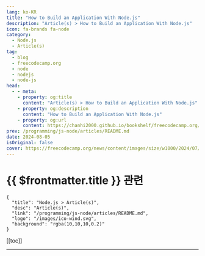 ```yaml
---
lang: ko-KR
title: "How to Build an Application With Node.js"
description: "Article(s) > How to Build an Application With Node.js"
icon: fa-brands fa-node
category: 
  - Node.js
  - Article(s)
tag: 
  - blog
  - freecodecamp.org
  - node
  - nodejs
  - node-js
head:
  - - meta:
    - property: og:title
      content: "Article(s) > How to Build an Application With Node.js"
    - property: og:description
      content: "How to Build an Application With Node.js"
    - property: og:url
      content: https://chanhi2000.github.io/bookshelf/freecodecamp.org/how-to-build-an-event-app-with-node-js.html
prev: /programming/js-node/articles/README.md
date: 2024-08-05
isOriginal: false
cover: https://freecodecamp.org/news/content/images/size/w1000/2024/07/Frame-1--1-.svg
---
```


# {{ $frontmatter.title }} 관련

```component VPCard
{
  "title": "Node.js > Article(s)",
  "desc": "Article(s)",
  "link": "/programming/js-node/articles/README.md",
  "logo": "/images/ico-wind.svg",
  "background": "rgba(10,10,10,0.2)"
}
```

[[toc]]

---

<SiteInfo
  name="How to Build an Application With Node.js"
  desc="Node.js it’s a runtime environment that allows you to run JavaScript code on the server side for building server-side applications. It works well for creating fast and scalable applications.  In this article, I will use a simple event management app as an example to show you how to build..."
  url="https://freecodecamp.org/news/how-to-build-an-event-app-with-node-js/"
  logo="https://cdn.freecodecamp.org/universal/favicons/favicon.ico"
  preview="https://freecodecamp.org/news/content/images/size/w1000/2024/08/How-to-Build-an-Application-With-Node.js.png"/>


